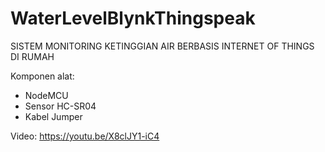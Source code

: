 # WaterLevelBlynkThingspeak
SISTEM MONITORING KETINGGIAN AIR BERBASIS INTERNET OF THINGS DI RUMAH

Komponen alat:
- NodeMCU
- Sensor HC-SR04
- Kabel Jumper

Video: https://youtu.be/X8clJY1-iC4
